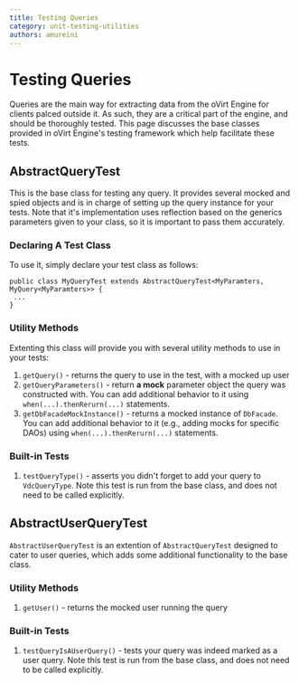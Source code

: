 ```yaml
---
title: Testing Queries
category: unit-testing-utilities
authors: amureini
---
```


# Testing Queries

Queries are the main way for extracting data from the oVirt Engine for clients palced outside it. As such, they are a critical part of the engine, and should be thoroughly tested. This page discusses the base classes provided in oVirt Engine's testing framework which help facilitate these tests.

## AbstractQueryTest

This is the base class for testing any query. It provides several mocked and spied objects and is in charge of setting up the query instance for your tests. Note that it's implementation uses reflection based on the generics parameters given to your class, so it is important to pass them accurately.

### Declaring A Test Class

To use it, simply declare your test class as follows:

    public class MyQueryTest extends AbstractQueryTest<MyParamters, MyQuery<MyParamters>> {
     ...
    }

### Utility Methods

Extenting this class will provide you with several utility methods to use in your tests:

1.  `getQuery()` - returns the query to use in the test, with a mocked up user
2.  `getQueryParameters()` - return **a mock** parameter object the query was constructed with. You can add additional behavior to it using `when(...).thenRerurn(...)` statements.
3.  `getDbFacadeMockInstance()` - returns a mocked instance of `DbFacade`. You can add additional behavior to it (e.g., adding mocks for specific DAOs) using `when(...).thenRerurn(...)` statements.

### Built-in Tests

1.  `testQueryType()` - asserts you didn't forget to add your query to `VdcQueryType`. Note this test is run from the base class, and does not need to be called explicitly.

## AbstractUserQueryTest

`AbstractUserQueryTest` is an extention of `AbstractQueryTest` designed to cater to user queries, which adds some additional functionality to the base class.

### Utility Methods

1.  `getUser()` - returns the mocked user running the query

### Built-in Tests

1.  `testQueryIsAUserQuery()` - tests your query was indeed marked as a user query. Note this test is run from the base class, and does not need to be called explicitly.
